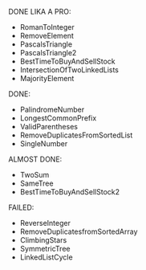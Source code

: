 DONE LIKA A PRO:
- RomanToInteger
- RemoveElement
- PascalsTriangle
- PascalsTriangle2
- BestTimeToBuyAndSellStock
- IntersectionOfTwoLinkedLists
- MajorityElement

DONE:
- PalindromeNumber
- LongestCommonPrefix
- ValidParentheses
- RemoveDuplicatesFromSortedList
- SingleNumber

ALMOST DONE:
- TwoSum
- SameTree
- BestTimeToBuyAndSellStock2

FAILED:
- ReverseInteger
- RemoveDuplicatesfromSortedArray
- ClimbingStars
- SymmetricTree
- LinkedListCycle
